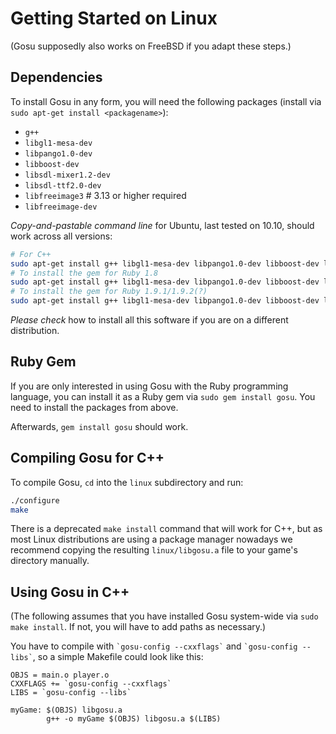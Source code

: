# Getting Started on Linux

(Gosu supposedly also works on FreeBSD if you adapt these steps.)

## Dependencies

To install Gosu in any form, you will need the following packages (install via `sudo apt-get install <packagename>`):

  * `g++`
  * `libgl1-mesa-dev`
  * `libpango1.0-dev`
  * `libboost-dev`
  * `libsdl-mixer1.2-dev`
  * `libsdl-ttf2.0-dev`
  * `libfreeimage3` # 3.13 or higher required
  * `libfreeimage-dev`

*Copy-and-pastable command line* for Ubuntu, last tested on 10.10, should work across all versions:

```bash
# For C++
sudo apt-get install g++ libgl1-mesa-dev libpango1.0-dev libboost-dev libsdl-mixer1.2-dev libsdl-ttf2.0-dev libfreeimage3 libfreeimage-dev
# To install the gem for Ruby 1.8
sudo apt-get install g++ libgl1-mesa-dev libpango1.0-dev libboost-dev libsdl-mixer1.2-dev libsdl-ttf2.0-dev libfreeimage3 libfreeimage-dev ruby1.8-dev rubygems
# To install the gem for Ruby 1.9.1/1.9.2(?)
sudo apt-get install g++ libgl1-mesa-dev libpango1.0-dev libboost-dev libsdl-mixer1.2-dev libsdl-ttf2.0-dev libfreeimage3 libfreeimage-dev ruby1.9.1-dev rubygems
```

*Please check* how to install all this software if you are on a different distribution.

## Ruby Gem

If you are only interested in using Gosu with the Ruby programming language, you can install it as a Ruby gem via `sudo gem install gosu`. You need to install the packages from above.

Afterwards, `gem install gosu` should work.

## Compiling Gosu for C++

To compile Gosu, `cd` into the `linux` subdirectory and run:

```bash
./configure
make
```

There is a deprecated `make install` command that will work for C++, but as most Linux distributions are using a package manager nowadays we recommend copying the resulting `linux/libgosu.a` file to your game's directory manually.

## Using Gosu in C++

(The following assumes that you have installed Gosu system-wide via `sudo make install`. If not, you will have to add paths as necessary.)

You have to compile with `` `gosu-config --cxxflags` `` and `` `gosu-config --libs` ``, so a simple Makefile could look like this:

```make
OBJS = main.o player.o
CXXFLAGS += `gosu-config --cxxflags`
LIBS = `gosu-config --libs`

myGame: $(OBJS) libgosu.a
        g++ -o myGame $(OBJS) libgosu.a $(LIBS)
```